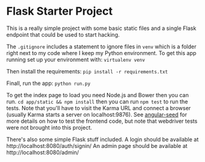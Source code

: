 Flask Starter Project
=============

This is a really simple project with some basic static files
and a single Flask endpoint that could be used to start hacking.

The `.gitignore` includes a statement to ignore files in `venv` which
is a folder right next to my code where I keep my Python environment.
To get this app running set up your environment with:
`virtualenv venv`

Then install the requirements:
`pip install -r requirements.txt`

Finall, run the app:
`python run.py`

To get the index page to load you need Node.js and Bower then you can run.
`cd app/static && npm install` then you can run `npm test` to run the tests.
Note that you'll have to visit the Karma URL and connect a browser (usually
Karma starts a server on localhost:9876).
See [angular-seed](https://github.com/angular/angular-seed)
for more details on how to test the frontend code, but note that webdriver tests
were not brought into this project.

There's also some simple Flask stuff included.
A login should be available at http://localhost:8080/auth/signin/
An admin page should be available at http://localhost:8080/admin/
